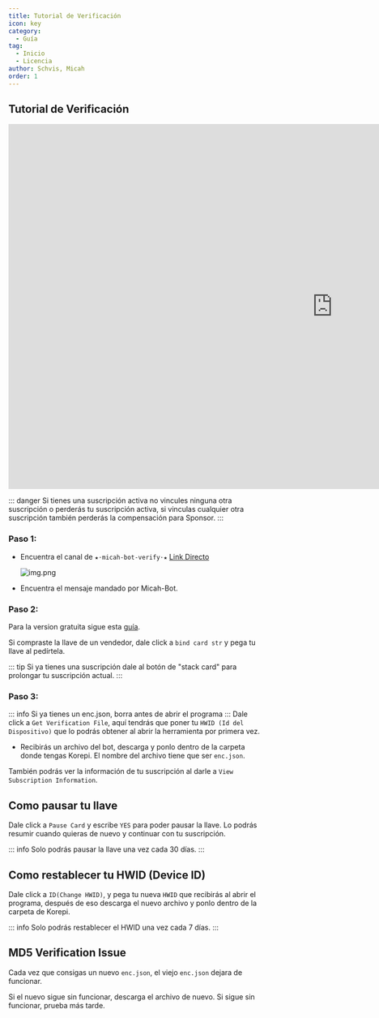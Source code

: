 ```yaml
---
title: Tutorial de Verificación
icon: key
category:
  - Guía
tag:
  - Inicio
  - Licencia
author: Schvis, Micah
order: 1
---
```

## Tutorial de Verificación

<div class="iframe-container"><iframe width="1280" height="720" src="https://www.youtube.com/embed/ST9akMsGJog" title="How to activate your key - Korepi" frameborder="0" allow="accelerometer; autoplay; clipboard-write; encrypted-media; gyroscope; picture-in-picture; web-share" referrerpolicy="strict-origin-when-cross-origin" allowfullscreen></iframe></div>

::: danger Si tienes una suscripción activa no vincules ninguna otra suscripción o perderás tu suscripción activa, si vinculas cualquier otra suscripción también perderás la compensación para Sponsor.
:::

### Paso 1:
- Encuentra el canal de `★⋅micah-bot-verify⋅★` [Link Directo](https://discord.com/channels/1069057220802781265/1203687333107335198)

  ![img.png](/assets/images/docs/202402/verify-1.png)
- Encuentra el mensaje mandado por Micah-Bot.

### Paso 2:
Para la version gratuita sigue esta [guía](./free.md).

Si compraste la llave de un vendedor, dale click a `bind card str` y pega tu llave al pedírtela.

::: tip Si ya tienes una suscripción dale al botón de "stack card" para prolongar tu suscripción actual.
:::

### Paso 3:
::: info Si ya tienes un enc.json, borra antes de abrir el programa
:::
Dale click a `Get Verification File`, aquí tendrás que poner tu `HWID (Id del Dispositivo)` que lo podrás obtener al abrir la herramienta por primera vez.
- Recibirás un archivo del bot, descarga y ponlo dentro de la carpeta donde tengas Korepi. El nombre del archivo tiene que ser `enc.json`.

También podrás ver la información de tu suscripción al darle a `View Subscription Information`.

## Como pausar tu llave

Dale click a `Pause Card` y escribe `YES` para poder pausar la llave. Lo podrás resumir cuando quieras de nuevo y continuar con tu suscripción.

::: info Solo podrás pausar la llave una vez cada 30 días.
:::

## Como restablecer tu HWID (Device ID)

Dale click a `ID(Change HWID)`, y pega tu nueva `HWID` que recibirás al abrir el programa, después de eso descarga el nuevo archivo y ponlo dentro de la carpeta de Korepi.

::: info Solo podrás restablecer el HWID una vez cada 7 días.
:::

## MD5 Verification Issue
Cada vez que consigas un nuevo `enc.json`, el viejo `enc.json` dejara de funcionar.

Si el nuevo sigue sin funcionar, descarga el archivo de nuevo. Si sigue sin funcionar, prueba más tarde.